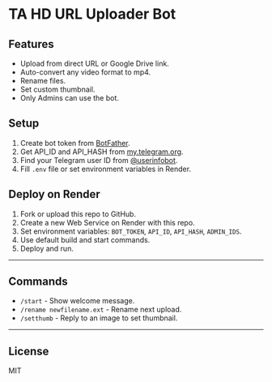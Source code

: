 # TA HD URL Uploader Bot

## Features
- Upload from direct URL or Google Drive link.
- Auto-convert any video format to mp4.
- Rename files.
- Set custom thumbnail.
- Only Admins can use the bot.

## Setup

1. Create bot token from [BotFather](https://t.me/BotFather).
2. Get API_ID and API_HASH from [my.telegram.org](https://my.telegram.org).
3. Find your Telegram user ID from [@userinfobot](https://t.me/userinfobot).
4. Fill `.env` file or set environment variables in Render.

## Deploy on Render

1. Fork or upload this repo to GitHub.
2. Create a new Web Service on Render with this repo.
3. Set environment variables: `BOT_TOKEN`, `API_ID`, `API_HASH`, `ADMIN_IDS`.
4. Use default build and start commands.
5. Deploy and run.

---

## Commands

- `/start` - Show welcome message.
- `/rename newfilename.ext` - Rename next upload.
- `/setthumb` - Reply to an image to set thumbnail.

---

## License

MIT
